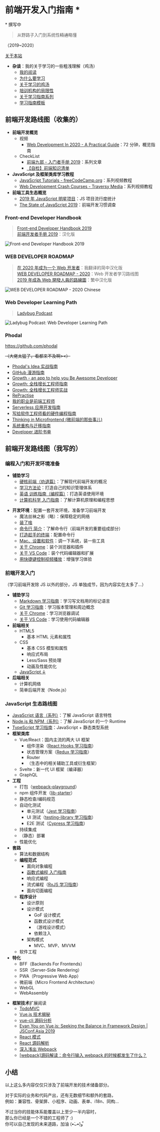 # 前端开发入门指南 \*

\* 撰写中

> 从野路子入门到系统性~~精通~~略懂

（2019~2020）

[关于本站](./readme.md)

- **杂谈**：我的关于学习的一些粗浅理解（鸡汤）
  - [我的阅读](./my-reading.md)
  - [为什么要学习](./study-the-only-way.md)
  - [关于学习的鸡汤](./study-fortune.md)
  - [培训机构的局限性](./study-the-costly-way.md)
  - [关于学习指南系列](./about-the-guild.md)
  - [学习指南模板](./study-guild-abstraction.md)

## 前端开发路线图（收集的）

- **前端开发概览**
  - 视频
    - [Web Development In 2020 - A Practical Guide](https://www.youtube.com/watch?v=0pThnRneDjw)：72 分钟，概览指南
  - CheckList
    - [前端九部 - 入门者手册 2019](https://www.yuque.com/fe9/basic)：系列文章
    - [【自检】前端知识清单](http://www.conardli.top/blog/article/%E7%BB%BC%E5%90%88/%E3%80%90%E8%87%AA%E6%A3%80%E3%80%91%E5%89%8D%E7%AB%AF%E7%9F%A5%E8%AF%86%E6%B8%85%E5%8D%95.html)
- **JavaScript 及框架类库学习教程**
  - [JavaScript Tutorials - freeCodeCamp.org](https://www.youtube.com/playlist?list=PLWKjhJtqVAbleDe3_ZA8h3AO2rXar-q2V)：系列视频教程
  - [Web Development Crash Courses - Traversy Media](https://www.youtube.com/playlist?list=PLillGF-RfqbYeckUaD1z6nviTp31GLTH8)：系列视频教程
- **前端工具生态概览**
  - [2019 年 JavaScript 明星项目](https://risingstars.js.org/2019/zh)：JS 项目流行度统计
  - [The State of JavaScript 2019](https://2019.stateofjs.com/zh/)：前端开发习惯调查

### Front-end Developer Handbook

> [Front-end Developer Handbook 2019](https://frontendmasters.com/books/front-end-handbook/2019/)  
> [前端开发者手册 2019](https://yylifen.github.io/front-end-handbook-2019/index.html)：汉化版

![Front-end Developer Handbook 2019](./img/FM_2019Cover_final.jpg)

### WEB DEVELOPER ROADMAP

> [在 2020 年成为一个 Web 开发者](https://github.com/seognil/developer-roadmap-chinese-simplified)：我翻译的简中汉化版  
> [WEB DEVELOPER ROADMAP - 2020](https://github.com/kamranahmedse/developer-roadmap)：Web 开发者学习路线图  
> [2019 年成為 Web 開發人員的路線圖](https://github.com/goodjack/developer-roadmap-chinese)：繁中汉化版

![WEB DEVELOPER ROADMAP - 2020 Chinese](./img/frontend-map-fs8.png)

### Web Developer Learning Path

> [Ladybug Podcast](https://twitter.com/LadybugPodcast/status/1247051343212281856)

![Ladybug Podcast: Web Developer Learning Path](./img/ladybug-dev-web-developer-learning-path.jpeg)

### Phodal

<https://github.com/phodal>

~~（大佬太猛了，看都来不及啊><）~~

- [Phodal's Idea 实战指南](http://ideabook.phodal.com/)
- [GitHub 漫游指南](http://github.phodal.com/)
- [Growth - an app to help you Be Awesome Developer](http://growth.ren/)
- [Growth: 全栈增长工程师指南](https://growth.phodal.com/)
- [Growth: 全栈增长工程师实战](http://growth-in-action.phodal.com/)
- [RePractise](http://repractise.phodal.com/)
- [我的职业是前端工程师](https://ued.party/)
- [Serverless 应用开发指南](http://serverless.ink/)
- [写给软件工程师看的硬件编程指南](https://phodal.github.io/make/)
- [Thinking in Microfrontend (微前端的那些事儿)](https://microfrontends.cn/)
- [系统重构与迁移指南](https://migration.ink/)
- [Developer 进阶书单](https://phodal.github.io/booktree/)

## 前端开发路线图（我写的）

### 编程入门和开发环境准备

- **铺垫学习**
  - [硬核前端（劝退篇）](./fe-hardcore-overview.md)：了解现代前端开发的概况
  - [学习方法论](./study-methodology.md)：打造自己的知识管理体系
  - [英语 训练指南（编程篇）](./english-using.md)：打造英语使用环境
  - [计算机科学 入门指南](./computer-science.md)：了解计算机原理和编程思想

* **开发环境**：配置一套开发环境，准备学习前端开发
  - 魔法丝袜之影（略）：保障稳定的网络
  - [装了啥](./my-workstation.md)
  - [命令行 简介](./terminal-intro.md)：了解命令行（前端开发的重要组成部分）
  - [打造趁手的终端](./terminal-config.md)：配置命令行
  - [Mac、设置和软件](./mac.md)：调一下系统，装一些工具
  - [关于 Chrome](./chrome.md)：装个浏览器和插件
  - [关于 VS Code](./vscode.md)：装个代码编辑器和扩展
  - [用快捷键控制视频播放](./video-hotkey.md)：增强学习体验

### 前端开发入门

（学习前端开发除 JS 以外的部分，JS 单独成节，因为内容实在太多了…）

- **铺垫学习**
  - [Markdown 学习指南](./markdown.md)：学习写文档用的标记语言
  - [Git 学习指南](./git.md)：学习版本管理和周边概念
  - [关于 Chrome](./chrome.md)：学习浏览器调试
  - [关于 VS Code](./vscode.md)：学习使用代码编辑器
- **前端相关**
  - HTML5
    - 基本 HTML 元素和属性
  - CSS
    - 基本 CSS 模型和属性
    - 响应式布局
    - Less/Sass 预处理
    - 动画及性能优化
  - [JavaScript ↓](#javascript-%e7%94%9f%e6%80%81%e8%b7%af%e7%ba%bf%e5%9b%be)
- **后端相关**
  - 计算机网络
  - 简单后端开发（Node.js）

### JavaScript 生态路线图

- [JavaScript 语言（系列）](./js-foundation.md)：了解 JavaScript 语言特性
- [Node.js 和 NPM（系列）](./node-basic.md)：了解 JavaScript 的一个 Runtime
- [TypeScript 学习指南](./typescript.md)：JavaScript + 静态类型系统
- **框架类库**
  - Vue/React：国内主流的两大 UI 框架
    - 组件渲染（[React Hooks 学习指南](./react-hooks.md)）
    - 状态管理方案（[Redux 学习指南](./redux.md)）
    - Router
    - （生态中的相关辅助工具或衍生框架）
  - Svelte：新一代 UI 框架（编译器）
  - GraphQL
- **工程**
  - 打包（[webpack-playground](https://github.com/seognil-study/webpack-playground)）
  - npm 组件开发（[lib-starter](https://github.com/seognil-lab/lib-starter)）
  - 静态检查/编码规范
  - 自动化测试
    - 单元测试（[Jest 学习指南](./jest.md)）
    - UI 测试（[testing-library 学习指南](./testing-library.md)）
    - E2E 测试（[Cypress 学习指南](./cypress.md)）
  - 持续集成
  - （静态）部署
  - 性能优化
- **套路**
  - 算法和数据结构
  - **编程范式**
    - 面向对象编程
    - [函数式编程 入门指南](./functional-programming.md)
    - 响应式编程
    - 流式编程（[RxJS 学习指南](./rxjs.md)）
    - 面向切面编程
  - **程序设计**
    - 设计原则
    - 设计模式
      - GoF 设计模式
      - 函数式设计模式
      - （游戏设计模式）
      - 依赖注入
    - 架构模式
      - MVC、MVP、MVVM
  - 软件工程
- **特化**
  - BFF（Backends For Frontends）
  - SSR（Server-Side Rendering）
  - PWA（Progressive Web App）
  - 微前端（Micro Frontend Architecture）
  - WebGL
  - WebAssembly

* **框架技术**扩展阅读
  - [TodoMVC](http://todomvc.com/)
  - [Vue.js 技术揭秘](https://ustbhuangyi.github.io/vue-analysis/)
  - [vue-cli 源码分析](https://kuangpf.com/vue-cli-analysis/)
  - [Evan You on Vue.js: Seeking the Balance in Framework Design | JSConf.Asia 2019](https://www.youtube.com/watch?v=ANtSWq-zI0s)
  - [React 模式](https://github.com/SangKa/react-in-patterns-cn)
  - [React 源码解析](https://github.com/KieSun/react-interpretation)
  - [深入浅出 Webpack](https://webpack.wuhaolin.cn/)
  - [[webpack]源码解读：命令行输入 webpack 的时候都发生了什么？](https://github.com/DDFE/DDFE-blog/issues/12)

## 小结

以上这么多内容仅仅只涉及了前端开发的技术储备部分。

对于实际的业务和代码产出，还有无数细节和额外的套路，  
例如：兼容性、骨架屏、小程序、动画、表单、i18n、同构…

不过当你的技能体系能覆盖以上至少一半内容时，  
那么你已经是一个不错的工程师了 :)  
你可以自己发现的未来道路，加油 (•̀ᴗ•́)و ̑̑
